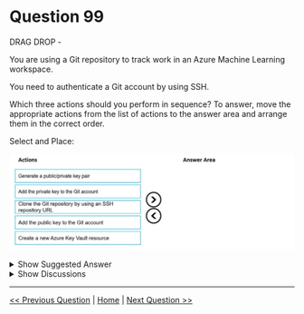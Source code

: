 # Question 99

DRAG DROP -

You are using a Git repository to track work in an Azure Machine Learning workspace.

You need to authenticate a Git account by using SSH.

Which three actions should you perform in sequence? To answer, move the appropriate actions from the list of actions to the answer area and arrange them in the correct order.

Select and Place:

![Question Image](../images/q99_q_0013100001.png)

<details>
  <summary>Show Suggested Answer</summary>

<img src="../images/q99_ans_0_0013200001.png" alt="Answer Image"><br>

<p>Authenticate your Git Account with SSH:</p>
<p>Step 1: Generating a public/private key pair</p>
<p>Generate a new SSH key -</p>
<p>1. Open the terminal window in the Azure Machine Learning Notebook Tab.</p>
<p>2. Paste the text below, substituting in your email address.</p>
<p>ssh-keygen -t rsa -b 4096 -C &quot;</p>
<p>[email protected]</p>
<p>&quot;</p>
<p>This creates a new ssh key, using the provided email as a label.</p>
<p>&gt; Generating public/private rsa key pair.</p>
<p>Step 2: Add the public key to the Git Account</p>
<p>In your terminal window, copy the contents of your public key file.</p>
<p>Step 3: Clone the Git repository by using an SSH repository URL</p>
<p>1. Copy the SSH Git clone URL from the Git repo.</p>
<p>2. Paste the url into the git clone command below, to use your SSH Git repo URL. This will look something like: git clone</p>
<p>[email protected]</p>
<p>:GitUser/azureml-example.git</p>
<p>Cloning into &#x27;azureml-example&#x27;.</p>
<p>Reference:</p>
<p>https://docs.microsoft.com/en-us/azure/machine-learning/concept-train-model-git-integration</p>

</details>

<details>
  <summary>Show Discussions</summary>

<blockquote><p><strong>silva_831</strong> <code>(Sun 30 Apr 2023 02:29)</code> - <em>Upvotes: 7</em></p><p>The given answer is correct.</p></blockquote>
<blockquote><p><strong>Yuriy_Ch</strong> <code>(Fri 08 Sep 2023 11:12)</code> - <em>Upvotes: 5</em></p><p>Exactly this question was on exam 07/March/2023</p></blockquote>
<blockquote><p><strong>daviduzo</strong> <code>(Fri 22 Dec 2023 16:53)</code> - <em>Upvotes: 1</em></p><p>roughly how many questions from this site appeared in your exam if I may ask?</p></blockquote>
<blockquote><p><strong>MiteshKachhatiya</strong> <code>(Tue 10 Jun 2025 09:26)</code> - <em>Upvotes: 1</em></p><p>On exam 8th June 2025</p></blockquote>
<blockquote><p><strong>thisiston</strong> <code>(Sun 03 Nov 2024 19:58)</code> - <em>Upvotes: 1</em></p><p>1. Generate a public/private key pair. This is the initial step in setting up SSH authentication. The key pair consists of a private key, which you keep secure on your machine, and a public key that you will share.
2. Add the public key to the Git account. Once the key pair is generated, the public key must be added to your Git account settings. This allows the Git server to recognize and authenticate your SSH requests.
3. Clone the Git repository by using an SSH repository URL. After your public key is accepted by the Git server, you can securely clone the repository using SSH, which will utilize your private key for authentication.</p></blockquote>
<blockquote><p><strong>Karthikat</strong> <code>(Wed 25 Sep 2024 16:42)</code> - <em>Upvotes: 1</em></p><p>on exam 3/25/2024</p></blockquote>
<blockquote><p><strong>NullVoider_0</strong> <code>(Mon 12 Aug 2024 13:34)</code> - <em>Upvotes: 1</em></p><p>On exam 12-02-2024.</p></blockquote>
<blockquote><p><strong>Awooga</strong> <code>(Tue 06 Aug 2024 14:16)</code> - <em>Upvotes: 1</em></p><p>On exam 2024-02-06</p></blockquote>
<blockquote><p><strong>Kanwal001</strong> <code>(Wed 28 Feb 2024 20:33)</code> - <em>Upvotes: 5</em></p><p>On exam 28 Aug 2023</p></blockquote>
<blockquote><p><strong>Mal42</strong> <code>(Tue 20 Feb 2024 14:24)</code> - <em>Upvotes: 2</em></p><p>On exam 18 Aug 2023</p></blockquote>
<blockquote><p><strong>phydev</strong> <code>(Sat 20 Jan 2024 14:19)</code> - <em>Upvotes: 2</em></p><p>On exam 20 July 2023.</p></blockquote>
<blockquote><p><strong>ahson0124</strong> <code>(Tue 15 Aug 2023 12:41)</code> - <em>Upvotes: 2</em></p><p>In exam on 2023-02-15</p></blockquote>
<blockquote><p><strong>RamundiGR</strong> <code>(Sun 06 Aug 2023 14:42)</code> - <em>Upvotes: 4</em></p><p>answer looks good</p></blockquote>
<blockquote><p><strong>michaelmorar</strong> <code>(Fri 19 May 2023 15:03)</code> - <em>Upvotes: 3</em></p><p>Never share a private key :) Answer is correct.</p></blockquote>
<blockquote><p><strong>fvil</strong> <code>(Sun 07 May 2023 14:39)</code> - <em>Upvotes: 2</em></p><p>Appeared on exam 07/11/2022</p></blockquote>

</details>

---

[<< Previous Question](question_98.md) | [Home](../index.md) | [Next Question >>](question_100.md)

